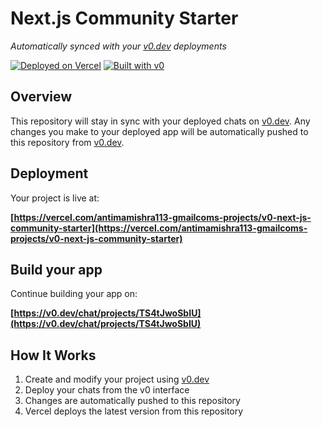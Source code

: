 # Next.js Community Starter

*Automatically synced with your [v0.dev](https://v0.dev) deployments*

[![Deployed on Vercel](https://img.shields.io/badge/Deployed%20on-Vercel-black?style=for-the-badge&logo=vercel)](https://vercel.com/antimamishra113-gmailcoms-projects/v0-next-js-community-starter)
[![Built with v0](https://img.shields.io/badge/Built%20with-v0.dev-black?style=for-the-badge)](https://v0.dev/chat/projects/TS4tJwoSbIU)

## Overview

This repository will stay in sync with your deployed chats on [v0.dev](https://v0.dev).
Any changes you make to your deployed app will be automatically pushed to this repository from [v0.dev](https://v0.dev).

## Deployment

Your project is live at:

**[https://vercel.com/antimamishra113-gmailcoms-projects/v0-next-js-community-starter](https://vercel.com/antimamishra113-gmailcoms-projects/v0-next-js-community-starter)**

## Build your app

Continue building your app on:

**[https://v0.dev/chat/projects/TS4tJwoSbIU](https://v0.dev/chat/projects/TS4tJwoSbIU)**

## How It Works

1. Create and modify your project using [v0.dev](https://v0.dev)
2. Deploy your chats from the v0 interface
3. Changes are automatically pushed to this repository
4. Vercel deploys the latest version from this repository